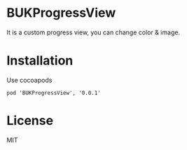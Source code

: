# BUKProgressView
It is a custom progress view, you can change color & image.

# Installation
Use cocoapods  

``` 
pod 'BUKProgressView', '0.0.1'
```

# License
MIT
